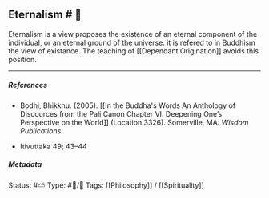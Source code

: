 ## Eternalism  # 🧠

Eternalism is a view proposes the existence of an eternal component of the individual, or an eternal ground of the universe. it is refered to in Buddhism the view of existance.  The teaching of [[Dependant Origination]] avoids this position.

___

##### References

- Bodhi, Bhikkhu. (2005). [[In the Buddha's Words An Anthology of Discources from the Pali Canon Chapter VI. Deepening One’s Perspective on the World]]   (Location 3326). Somerville, MA: _Wisdom Publications_.

- Itivuttaka 49; 43–44

##### Metadata
Status: #⛅️ 
Type: #🔵/🔵 
Tags: [[Philosophy]] / [[Spirituality]]